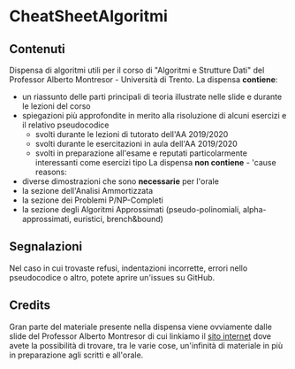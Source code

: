 # CheatSheetAlgoritmi

## Contenuti
Dispensa di algoritmi utili per il corso di "Algoritmi e Strutture Dati" del Professor Alberto Montresor - Università di Trento.
La dispensa **contiene**:
* un riassunto delle parti principali di teoria illustrate nelle slide e durante le lezioni del corso
* spiegazioni più approfondite in merito alla risoluzione di alcuni esercizi e il relativo pseudocodice
    * svolti durante le lezioni di tutorato dell'AA 2019/2020
    * svolti durante le esercitazioni in aula dell'AA 2019/2020
    * svolti in preparazione all'esame e reputati particolarmente interessanti come esercizi tipo
La dispensa **non contiene** - 'cause reasons:
* diverse dimostrazioni che sono **necessarie** per l'orale
* la sezione dell'Analisi Ammortizzata
* la sezione dei Problemi P/NP-Completi
* la sezione degli Algoritmi Approssimati (pseudo-polinomiali, alpha-approssimati, euristici, brench&bound)

## Segnalazioni
Nel caso in cui trovaste refusi, indentazioni incorrette, errori nello pseudocodice o altro, potete aprire un'issues su GitHub.

## Credits
Gran parte del materiale presente nella dispensa viene ovviamente dalle slide del Professor Alberto Montresor di cui linkiamo il [sito internet](http://cricca.disi.unitn.it/montresor/teaching/asd/) dove avete la possibilità di trovare, tra le varie cose, un'infinità di materiale in più in preparazione agli scritti e all'orale.